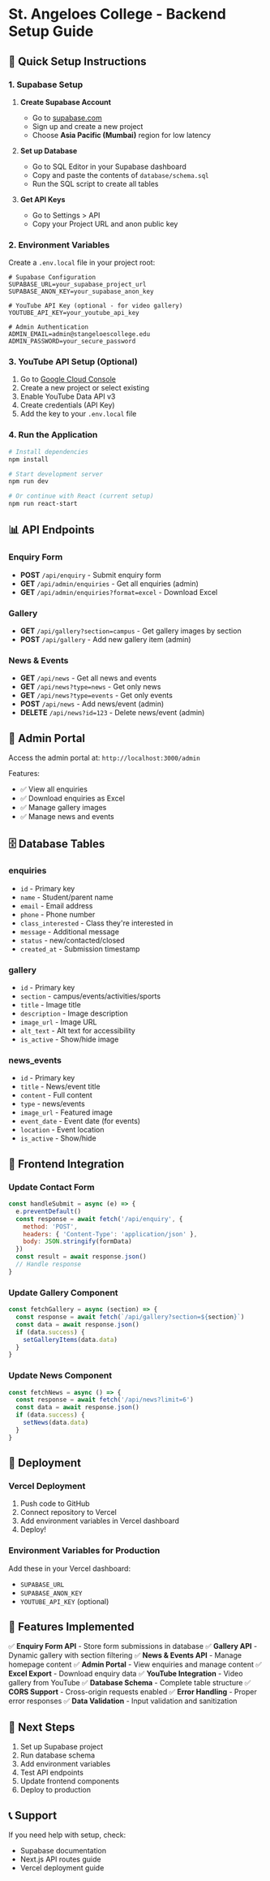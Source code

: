 # St. Angeloes College - Backend Setup Guide

## 🚀 Quick Setup Instructions

### 1. Supabase Setup

1. **Create Supabase Account**
   - Go to [supabase.com](https://supabase.com)
   - Sign up and create a new project
   - Choose **Asia Pacific (Mumbai)** region for low latency

2. **Set up Database**
   - Go to SQL Editor in your Supabase dashboard
   - Copy and paste the contents of `database/schema.sql`
   - Run the SQL script to create all tables

3. **Get API Keys**
   - Go to Settings > API
   - Copy your Project URL and anon public key

### 2. Environment Variables

Create a `.env.local` file in your project root:

```env
# Supabase Configuration
SUPABASE_URL=your_supabase_project_url
SUPABASE_ANON_KEY=your_supabase_anon_key

# YouTube API Key (optional - for video gallery)
YOUTUBE_API_KEY=your_youtube_api_key

# Admin Authentication
ADMIN_EMAIL=admin@stangeloescollege.edu
ADMIN_PASSWORD=your_secure_password
```

### 3. YouTube API Setup (Optional)

1. Go to [Google Cloud Console](https://console.cloud.google.com)
2. Create a new project or select existing
3. Enable YouTube Data API v3
4. Create credentials (API Key)
5. Add the key to your `.env.local` file

### 4. Run the Application

```bash
# Install dependencies
npm install

# Start development server
npm run dev

# Or continue with React (current setup)
npm run react-start
```

## 📊 API Endpoints

### Enquiry Form
- **POST** `/api/enquiry` - Submit enquiry form
- **GET** `/api/admin/enquiries` - Get all enquiries (admin)
- **GET** `/api/admin/enquiries?format=excel` - Download Excel

### Gallery
- **GET** `/api/gallery?section=campus` - Get gallery images by section
- **POST** `/api/gallery` - Add new gallery item (admin)

### News & Events
- **GET** `/api/news` - Get all news and events
- **GET** `/api/news?type=news` - Get only news
- **GET** `/api/news?type=events` - Get only events
- **POST** `/api/news` - Add news/event (admin)
- **DELETE** `/api/news?id=123` - Delete news/event (admin)

## 🎯 Admin Portal

Access the admin portal at: `http://localhost:3000/admin`

Features:
- ✅ View all enquiries
- ✅ Download enquiries as Excel
- ✅ Manage gallery images
- ✅ Manage news and events

## 🗄️ Database Tables

### enquiries
- `id` - Primary key
- `name` - Student/parent name
- `email` - Email address
- `phone` - Phone number
- `class_interested` - Class they're interested in
- `message` - Additional message
- `status` - new/contacted/closed
- `created_at` - Submission timestamp

### gallery
- `id` - Primary key
- `section` - campus/events/activities/sports
- `title` - Image title
- `description` - Image description
- `image_url` - Image URL
- `alt_text` - Alt text for accessibility
- `is_active` - Show/hide image

### news_events
- `id` - Primary key
- `title` - News/event title
- `content` - Full content
- `type` - news/events
- `image_url` - Featured image
- `event_date` - Event date (for events)
- `location` - Event location
- `is_active` - Show/hide

## 🔧 Frontend Integration

### Update Contact Form
```javascript
const handleSubmit = async (e) => {
  e.preventDefault()
  const response = await fetch('/api/enquiry', {
    method: 'POST',
    headers: { 'Content-Type': 'application/json' },
    body: JSON.stringify(formData)
  })
  const result = await response.json()
  // Handle response
}
```

### Update Gallery Component
```javascript
const fetchGallery = async (section) => {
  const response = await fetch(`/api/gallery?section=${section}`)
  const data = await response.json()
  if (data.success) {
    setGalleryItems(data.data)
  }
}
```

### Update News Component
```javascript
const fetchNews = async () => {
  const response = await fetch('/api/news?limit=6')
  const data = await response.json()
  if (data.success) {
    setNews(data.data)
  }
}
```

## 🚀 Deployment

### Vercel Deployment
1. Push code to GitHub
2. Connect repository to Vercel
3. Add environment variables in Vercel dashboard
4. Deploy!

### Environment Variables for Production
Add these in your Vercel dashboard:
- `SUPABASE_URL`
- `SUPABASE_ANON_KEY`
- `YOUTUBE_API_KEY` (optional)

## 📱 Features Implemented

✅ **Enquiry Form API** - Store form submissions in database
✅ **Gallery API** - Dynamic gallery with section filtering
✅ **News & Events API** - Manage homepage content
✅ **Admin Portal** - View enquiries and manage content
✅ **Excel Export** - Download enquiry data
✅ **YouTube Integration** - Video gallery from YouTube
✅ **Database Schema** - Complete table structure
✅ **CORS Support** - Cross-origin requests enabled
✅ **Error Handling** - Proper error responses
✅ **Data Validation** - Input validation and sanitization

## 🎯 Next Steps

1. Set up Supabase project
2. Run database schema
3. Add environment variables
4. Test API endpoints
5. Update frontend components
6. Deploy to production

## 📞 Support

If you need help with setup, check:
- Supabase documentation
- Next.js API routes guide
- Vercel deployment guide
